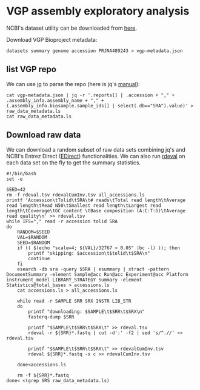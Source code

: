 # VGP assembly exploratory analysis
NCBI's dataset utility can be downloaded from [here](https://www.ncbi.nlm.nih.gov/datasets/docs/v2/download-and-install/).

Download VGP Bioproject metadata:

```
datasets summary genome accession PRJNA489243 > vgp-metadata.json
```

## list VGP repo

We can use [jq](https://jqlang.github.io/jq/) to parse the repo (here is jq's [manual](https://jqlang.github.io/jq/manual/)):
```
cat vgp-metadata.json | jq -r '.reports[] | .accession + "," + .assembly_info.assembly_name + "," + (.assembly_info.biosample.sample_ids[] | select(.db=="SRA").value)' > raw_data_metadata.ls
cat raw_data_metadata.ls
```

## Download raw data

We can download a random subset of raw data sets combining jq's and NCBI's Entrez Direct ([EDirect](https://www.ncbi.nlm.nih.gov/books/NBK179288/)) functionalities.
We can also run [rdeval](https://github.com/vgl-hub/rdeval) on each data set on the fly to get the summary statistics.

```
#!/bin/bash
set -e

SEED=42
rm -f rdeval.tsv rdevalCumInv.tsv all_accessions.ls
printf 'Accession\tTolid\tSRA\t# reads\tTotal read length\tAverage read length\tRead N50\tSmallest read length\tLargest read length\tCoverage\tGC content \tBase composition (A:C:T:G)\tAverage read quality\n' >> rdeval.tsv
while IFS="," read -r accession tolid SRA
do
	RANDOM=$SEED
	VAL=$RANDOM
	SEED=$RANDOM
	if (( $(echo "scale=4; ${VAL}/32767 > 0.05" |bc -l) )); then
		printf "skipping: $accession\t$tolid\t$SRA\n"
        continue
    fi
    esearch -db sra -query $SRA | esummary | xtract -pattern DocumentSummary -element Sample@acc Run@acc Experiment@acc Platform instrument_model LIBRARY_STRATEGY Summary -element Statistics@total_bases > accessions.ls
    cat accessions.ls > all_accessions.ls
    
    while read -r SAMPLE SRR SRX INSTR LIB_STR
    do
        printf "downloading: $SAMPLE\t$SRR\t$SRX\n"
        fasterq-dump $SRR
        
        printf "$SAMPLE\t$SRR\t$SRX\t" >> rdeval.tsv
	    rdeval -r ${SRR}*.fastq | cut -d':' -f2 | sed 's/^.//' >> rdeval.tsv
	
	    printf "$SAMPLE\t$SRR\t$SRX\t" >> rdevalCumInv.tsv
	    rdeval ${SRR}*.fastq -s c >> rdevalCumInv.tsv
        
    done<accessions.ls

	rm -f ${SRR}*.fastq
done< <(grep SRS raw_data_metadata.ls)
```
